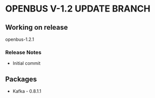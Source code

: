 # OPENBUS V-1.2 UPDATE BRANCH

## Working on release
  openbus-1.2.1

### Release Notes
  - Initial commit

## Packages
- Kafka - 0.8.1.1
